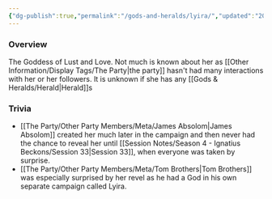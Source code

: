```yaml
---
{"dg-publish":true,"permalink":"/gods-and-heralds/lyira/","updated":"2025-03-01T21:15:11.865+00:00"}
---
```



### Overview
The Goddess of Lust and Love. Not much is known about her as [[Other Information/Display Tags/The Party\|the party]] hasn't had many interactions with her or her followers. It is unknown if she has any [[Gods & Heralds/Herald\|Herald]]s

### Trivia
- [[The Party/Other Party Members/Meta/James Absolom\|James Absolom]] created her much later in the campaign and then never had the chance to reveal her until [[Session Notes/Season 4 - Ignatius Beckons/Session 33\|Session 33]], when everyone was taken by surprise.
- [[The Party/Other Party Members/Meta/Tom Brothers\|Tom Brothers]] was especially surprised by her revel as he had a God in his own separate campaign called Lyira. 